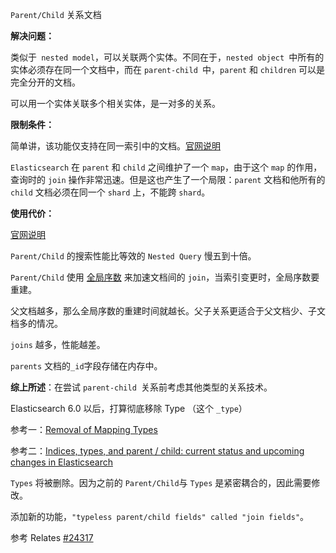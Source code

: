 `Parent/Child` 关系文档



**解决问题：**

类似于` nested model`，可以关联两个实体。不同在于，`nested object `中所有的实体必须存在同一个文档中，而在 `parent-child `中，`parent` 和 `children` 可以是完全分开的文档。

可以用一个实体关联多个相关实体，是一对多的关系。

**限制条件：**

简单讲，该功能仅支持在同一索引中的文档。[官网说明](https://www.elastic.co/guide/en/elasticsearch/guide/current/parent-child.html)

`Elasticsearch` 在 `parent` 和 `child` 之间维护了一个 `map`，由于这个 `map` 的作用，查询时的 `join` 操作非常迅速。但是这也产生了一个局限：`parent` 文档和他所有的 `child` 文档必须在同一个 `shard` 上，不能跨 `shard`。

**使用代价：**

[官网说明](https://www.elastic.co/guide/en/elasticsearch/guide/current/parent-child-performance.html#_global_ordinals_and_latency)

`Parent/Child`  的搜索性能比等效的 `Nested Query` 慢五到十倍。

`Parent/Child`  使用 [全局序数](https://www.elastic.co/guide/cn/elasticsearch/guide/current/preload-fielddata.html#global-ordinals) 来加速文档间的 `join`，当索引变更时，全局序数要重建。

父文档越多，那么全局序数的重建时间就越长。父子关系更适合于父文档少、子文档多的情况。

`joins` 越多，性能越差。

 `parents` 文档的`_id`字段存储在内存中。

**综上所述**：在尝试 `parent-child `关系前考虑其他类型的关系技术。



Elasticsearch 6.0 以后，打算彻底移除 Type （这个 `_type`）

参考一：[Removal of Mapping Types](https://www.elastic.co/blog/elasticsearch-6-0-0-alpha1-released) 

参考二：[Indices, types, and parent / child: current status and upcoming changes in Elasticsearch](https://www.elastic.co/blog/index-type-parent-child-join-now-future-in-elasticsearch) 

`Types` 将被删除。因为之前的 `Parent/Child`与 `Types` 是紧密耦合的，因此需要修改。

添加新的功能，`"typeless parent/child fields" called "join fields"`。

参考 Relates [\#24317](https://github.com/elastic/elasticsearch/pull/24317)



